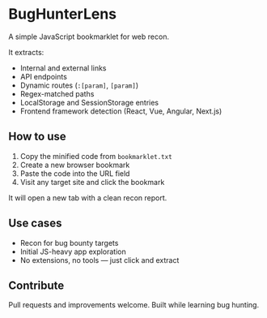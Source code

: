 # BugHunterLens

A simple JavaScript bookmarklet for web recon.

It extracts:

- Internal and external links
- API endpoints
- Dynamic routes (`:[param]`, `[param]`)
- Regex-matched paths
- LocalStorage and SessionStorage entries
- Frontend framework detection (React, Vue, Angular, Next.js)

## How to use

1. Copy the minified code from `bookmarklet.txt`
2. Create a new browser bookmark
3. Paste the code into the URL field
4. Visit any target site and click the bookmark

It will open a new tab with a clean recon report.

## Use cases

- Recon for bug bounty targets
- Initial JS-heavy app exploration
- No extensions, no tools — just click and extract

## Contribute

Pull requests and improvements welcome. Built while learning bug hunting.
